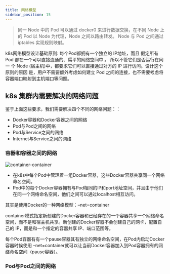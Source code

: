 ```yaml
---
title: 网络模型
sidebar_position: 15
---
```



> 同一 Node 中的 Pod 可以通过 docker0 来进行数据交换，在不同 Node 上的 Pod 以 Node 为代理，Node 之间以路由转发。 Node 与 Pod 之间通过 iptables 实现规则映射。

k8s网络模型设计基础原则: 每个Pod都拥有一个独立的 IP地址，而且 假定所有 Pod 都在一个可以直接连通的、扁平的网络空间中 。 所以不管它们是否运行在同 一 个 Node (宿主机)中，都要求它们可以直接通过对方的 IP 进行访问。设计这个原则的原因 是，用户不需要额外考虑如何建立 Pod 之间的连接，也不需要考虑将容器端口映射到主机端口等问题。


## k8s 集群内需要解决的网络问题

鉴于上面这些要求，我们需要解决四个不同的网络问题：：

- Docker容器和Docker容器之间的网络
- Pod与Pod之间的网络
- Pod与Service之间的网络
- Internet与Service之间的网络



### 容器和容器之间的网络

![container-container](/images/k8s_neting_model_container_container.jpg)


- 在k8s中每个Pod中管理着一组Docker容器，这些Docker容器共享同一个网络命名空间。
- Pod中的每个Docker容器拥有与Pod相同的IP和port地址空间，并且由于他们在同一个网络命名空间，他们之间可以通过localhost相互访问。


其实是使用Docker的一种网络模型：–net=container

container模式指定新创建的Docker容器和已经存在的一个容器共享一个网络命名空间，而不是和宿主机共享。新创建的Docker容器不会创建自己的网卡，配置自己的 IP，而是和一个指定的容器共享 IP、端口范围等。


每个Pod容器有有一个pause容器其有独立的网络命名空间，在Pod内启动Docker容器时候使用 –net=container就可以让当前Docker容器加入到Pod容器拥有的网络命名空间（pause容器）。



### Pod与Pod之间的网络










